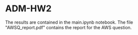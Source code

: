 # ADM-HW2
The results are contained in the main.ipynb notebook.
The file "AWSQ_report.pdf" contains the report for the AWS question.
